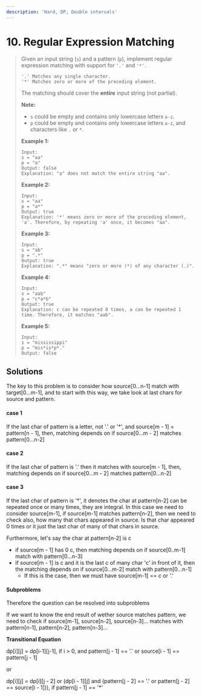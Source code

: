 ```yaml
---
description: 'Hard, DP, Double intervals'
---
```


# 10. Regular Expression Matching

> Given an input string \(`s`\) and a pattern \(`p`\), implement regular expression matching with support for `'.'` and `'*'`.
>
> ```text
> '.' Matches any single character.
> '*' Matches zero or more of the preceding element.
> ```
>
> The matching should cover the **entire** input string \(not partial\).
>
> **Note:**
>
> * `s` could be empty and contains only lowercase letters `a-z`.
> * `p` could be empty and contains only lowercase letters `a-z`, and characters like `.` or `*`.
>
> **Example 1:**
>
> ```text
> Input:
> s = "aa"
> p = "a"
> Output: false
> Explanation: "a" does not match the entire string "aa".
> ```
>
> **Example 2:**
>
> ```text
> Input:
> s = "aa"
> p = "a*"
> Output: true
> Explanation: '*' means zero or more of the preceding element, 'a'. Therefore, by repeating 'a' once, it becomes "aa".
> ```
>
> **Example 3:**
>
> ```text
> Input:
> s = "ab"
> p = ".*"
> Output: true
> Explanation: ".*" means "zero or more (*) of any character (.)".
> ```
>
> **Example 4:**
>
> ```text
> Input:
> s = "aab"
> p = "c*a*b"
> Output: true
> Explanation: c can be repeated 0 times, a can be repeated 1 time. Therefore, it matches "aab".
> ```
>
> **Example 5:**
>
> ```text
> Input:
> s = "mississippi"
> p = "mis*is*p*."
> Output: false
> ```

## Solutions

The key to this problem is to consider how source\[0...n-1\] match with target\[0...m-1\], and to start with this way, we take look at last chars for source and pattern.

#### **case 1**

If the last char of pattern is a letter, not '.' or '\*', and source\[m - 1\] = pattern\[n - 1\], then, matching depends on if source\[0...m - 2\] matches pattern\[0...n-2\]

#### case 2

If the last char of pattern is '.' then it matches with source\[m - 1\], then, matching depends on if source\[0...m - 2\] matches pattern\[0...n-2\]

#### case 3

If the last char of pattern is '\*', it denotes the char at pattern\[n-2\] can be repeated once or many times, they are integral. In this case we need to consider source\[m-1\], if source\[m-1\] matches pattern\[n-2\], then we need to check also, how many that chars appeared in source. Is that char appeared 0 times or it just the last char of many of that chars in source.

Furthermore, let's say the char at pattern\[n-2\] is c

* if source\[m - 1\] has 0 c, then matching depends on if source\[0..m-1\] match with pattern\[0...n-3\]
* if source\[m - 1\] is c and it is the last c of many char 'c' in front of it, then the matching depends on if source\[0...m-2\] match with pattern\[0...n-1\]
  * If this is the case, then we must have source\[m-1\] == c or '.'

#### Subproblems

Therefore the question can be resolved into subproblems

If we want to know the end result of wether source matches pattern, we need to check if source\[m-1\], source\[n-2\], source\[n-3\]... matches with pattern\[n-1\], pattern\[n-2\], pattern\[n-3\]...

**Transitional Equation**

dp\[i\]\[j\] = dp\[i-1\]\[j-1\], if i &gt; 0, and pattern\[j - 1\] == '.' or source\[i - 1\] == pattern\[j - 1\]

or

dp\[i\]\[j\] = dp\[i\]\[j - 2\] or \(dp\[i - 1\]\[j\] and \(pattern\[j - 2\] == '.' or pattern\[j - 2\] == source\[i - 1\]\)\), if pattern\[j - 1\] == '\*'



